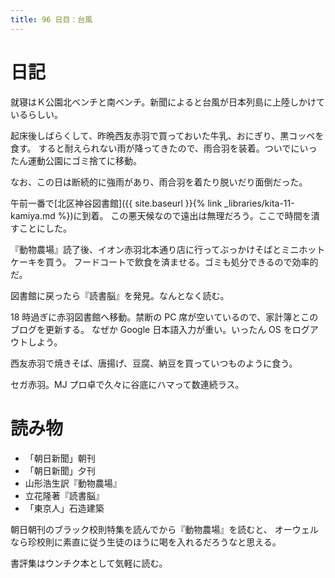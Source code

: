 ```yaml
---
title: 96 日目：台風
---
```


# 日記

就寝はＫ公園北ベンチと南ベンチ。新聞によると台風が日本列島に上陸しかけているらしい。

起床後しばらくして、昨晩西友赤羽で買っておいた牛乳、おにぎり、黒コッペを食す。
すると耐えられない雨が降ってきたので、雨合羽を装着。ついでにいったん運動公園にゴミ捨てに移動。

なお、この日は断続的に強雨があり、雨合羽を着たり脱いだり面倒だった。

午前一番で[北区神谷図書館]({{ site.baseurl }}{% link _libraries/kita-11-kamiya.md %})に到着。
この悪天候なので遠出は無理だろう。ここで時間を潰すことにした。

『動物農場』読了後、イオン赤羽北本通り店に行ってぶっかけそばとミニホットケーキを買う。
フードコートで飲食を済ませる。ゴミも処分できるので効率的だ。

図書館に戻ったら『読書脳』を発見。なんとなく読む。

18 時過ぎに赤羽図書館へ移動。禁断の PC 席が空いているので、家計簿とこのブログを更新する。
なぜか Google 日本語入力が重い。いったん OS をログアウトしよう。

西友赤羽で焼きそば、唐揚げ、豆腐、納豆を買っていつものように食う。

セガ赤羽。MJ プロ卓で久々に谷底にハマって数連続ラス。

# 読み物

* 「朝日新聞」朝刊
* 「朝日新聞」夕刊
* 山形浩生訳『動物農場』
* 立花隆著『読書脳』
* 「東京人」石造建築

朝日朝刊のブラック校則特集を読んでから『動物農場』を読むと、
オーウェルなら珍校則に素直に従う生徒のほうに喝を入れるだろうなと思える。

書評集はウンチク本として気軽に読む。
